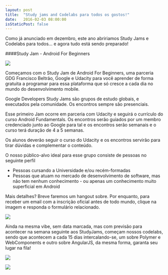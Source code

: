 ```yaml
---
layout: post
title:  "Study jams and Codelabs para todos os gostos!"
date:   2016-02-03 08:00:00
isStaticPost: false
---
```


Como já anunciado em dezembro, este ano abririamos Study Jams e Codelabs para todos... e agora tudo está sendo preparado!

####Study Jam - Android For Beginners

<img src="{{ site.baseurl }}/img/posts/codelabstudyjam/masthead.png" style="width = 100%; margin=0 auto;" />

Começamos com o Study Jam de Android For Beginners, uma parceria GDG Francisco Beltrão, Google e Udacity para você aprender de forma gratuita a programar para essa plataforma que só cresce a cada dia no mundo do desenvolvimento mobile.

Google Developers Study Jams são grupos de estudo globais, e executados pela comunidade. Os encontros sempre são presenciais.

Esse primeiro Jam ocorre em parceria com Udacity e seguirá o currículo do curso Android Fundamentals. Os encontros serão guiados por um membro credenciado junto ao Google para tal e os encontros serão semanais e o curso terá duração  de 4 a 5 semanas.

Os alunos deverão seguir o curso do Udacity e os encontros servirão para tirar dúvidas e complementar o conteúdo.

O nosso público-alvo ideal para esse grupo consiste de pessoas no seguinte perfil

- Pessoas cursando a Universidade e/ou recém-formadas
- Pessoas que atuam no mercado de desenvolvimento de software, mas não tem nenhum conhecimento - ou apenas um conhecimento muito superficial em Android

Mais detalhes? Breve faremos um hangout sobre. Por enquanto, para receber um email com a inscrição oficial antes de todo mundo, clique na imagem e responda o formulário relacionado.

<a href="http://goo.gl/forms/fPWvKRZJTj" target="_blank"><img src="{{ site.baseurl }}/img/posts/codelabstudyjam/cover_studyjams.png" style="width = 100%; margin=0 auto;" /></a>



Ainda na mesma vibe, sem data marcada, mas com previsão para acontecer na semana seguinte aos StudyJams, começam nossos codelabs, sendo que acontecem a cada 15 dias intercalando-se, um sobre Polymer e WebComponents e outro sobre AngularJS, da mesma forma, garanta seu lugar na fila!

<a href="http://goo.gl/forms/rHDqostzy2" target="_blank"><img src="{{ site.baseurl }}/img/posts/codelabstudyjam/cover_polymer.png" style="width = 100%; margin=0 auto;" /></a>


<a href="http://goo.gl/forms/jdwV8S9Vew" target="_blank"><img src="{{ site.baseurl }}/img/posts/codelabstudyjam/cover_angular.png" style="width = 100%; margin=0 auto;" /></a>


<img class="img-responsive feature-image" src="{{ site.baseurl }}/img/posts/codelabstudyjam/cover_angular.png" style="display:none">
